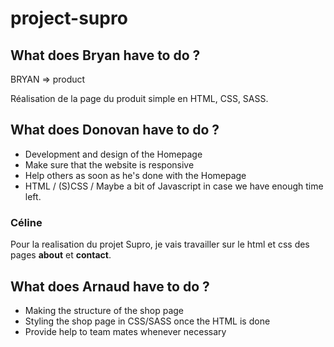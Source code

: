 # project-supro


## What does Bryan have to do ?

BRYAN => product

Réalisation de la page du produit simple en HTML, CSS, SASS.

## What does Donovan have to do ?

* Development and design of the Homepage
* Make sure that the website is responsive
* Help others as soon as he's done with the Homepage
* HTML / (S)CSS / Maybe a bit of Javascript in case we have enough time left.

### Céline

Pour la realisation du projet Supro, je vais travailler sur le html et css des pages **about** et **contact**.

## What does Arnaud have to do ?

* Making the structure of the shop page
* Styling the shop page in CSS/SASS once the HTML is done
* Provide help to team mates whenever necessary 
 